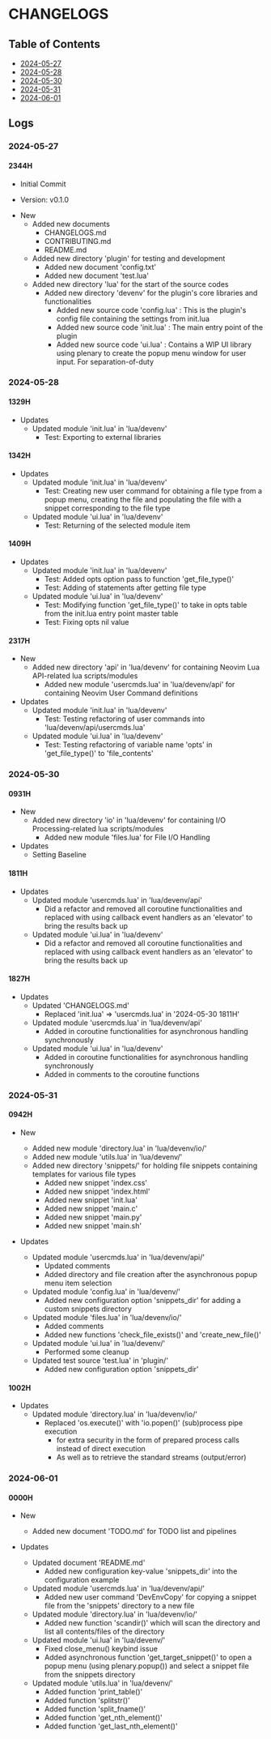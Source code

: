 # CHANGELOGS

## Table of Contents
+ [2024-05-27](#2024-05-27)
+ [2024-05-28](#2024-05-28)
+ [2024-05-30](#2024-05-30)
+ [2024-05-31](#2024-05-31)
+ [2024-06-01](#2024-06-01)

## Logs
### 2024-05-27
#### 2344H
+ Initial Commit

+ Version: v0.1.0

- New
    - Added new documents
        + CHANGELOGS.md
        + CONTRIBUTING.md
        + README.md
    - Added new directory 'plugin' for testing and development
        + Added new document 'config.txt'
        + Added new document 'test.lua'
    - Added new directory 'lua' for the start of the source codes
        - Added new directory 'devenv' for the plugin's core libraries and functionalities
            + Added new source code 'config.lua' : This is the plugin's config file containing the settings from init.lua
            + Added new source code 'init.lua' : The main entry point of the plugin
            + Added new source code 'ui.lua' : Contains a WIP UI library using plenary to create the popup menu window for user input. For separation-of-duty

### 2024-05-28
#### 1329H
- Updates
    - Updated module 'init.lua' in 'lua/devenv'
        + Test: Exporting to external libraries

#### 1342H
- Updates
    - Updated module 'init.lua' in 'lua/devenv'
        + Test: Creating new user command for obtaining a file type from a popup menu, creating the file and populating the file with a snippet corresponding to the file type
    - Updated module 'ui.lua' in 'lua/devenv'
        + Test: Returning of the selected module item

#### 1409H
- Updates
    - Updated module 'init.lua' in 'lua/devenv'
        + Test: Added opts option pass to function 'get_file_type()'
        + Test: Adding of statements after getting file type
    - Updated module 'ui.lua' in 'lua/devenv'
        + Test: Modifying function 'get_file_type()' to take in opts table from the init.lua entry point master table
        + Test: Fixing opts nil value

#### 2317H
- New
    - Added new directory 'api' in 'lua/devenv' for containing Neovim Lua API-related lua scripts/modules
        + Added new module 'usercmds.lua' in 'lua/devenv/api' for containing Neovim User Command definitions
- Updates
    - Updated module 'init.lua' in 'lua/devenv'
        + Test: Testing refactoring of user commands into 'lua/devenv/api/usercmds.lua'
    - Updated module 'ui.lua' in 'lua/devenv'
        + Test: Testing refactoring of variable name 'opts' in 'get_file_type()' to 'file_contents'

### 2024-05-30
#### 0931H
- New
    - Added new directory 'io' in 'lua/devenv' for containing I/O Processing-related lua scripts/modules
        + Added new module 'files.lua' for File I/O Handling
- Updates
    + Setting Baseline

#### 1811H
- Updates
    - Updated module 'usercmds.lua' in 'lua/devenv/api'
        + Did a refactor and removed all coroutine functionalities and replaced with using callback event handlers as an 'elevator' to bring the results back up
    - Updated module 'ui.lua' in 'lua/devenv'
        + Did a refactor and removed all coroutine functionalities and replaced with using callback event handlers as an 'elevator' to bring the results back up

#### 1827H
- Updates
    - Updated 'CHANGELOGS.md'
        + Replaced 'init.lua' => 'usercmds.lua' in '2024-05-30 1811H'
    - Updated module 'usercmds.lua' in 'lua/devenv/api'
        + Added in coroutine functionalities for asynchronous handling synchronously
    - Updated module 'ui.lua' in 'lua/devenv'
        + Added in coroutine functionalities for asynchronous handling synchronously
        + Added in comments to the coroutine functions

### 2024-05-31
#### 0942H
- New
    + Added new module 'directory.lua' in 'lua/devenv/io/'
    + Added new module 'utils.lua' in 'lua/devenv/'
    - Added new directory 'snippets/' for holding file snippets containing templates for various file types
        + Added new snippet 'index.css'
        + Added new snippet 'index.html'
        + Added new snippet 'init.lua'
        + Added new snippet 'main.c'
        + Added new snippet 'main.py'
        + Added new snippet 'main.sh'

- Updates
    - Updated module 'usercmds.lua' in 'lua/devenv/api/'
        + Updated comments
        + Added directory and file creation after the asynchronous popup menu item selection
    - Updated module 'config.lua' in 'lua/devenv/'
        + Added new configuration option 'snippets_dir' for adding a custom snippets directory
    - Updated module 'files.lua' in 'lua/devenv/io/'
        + Added comments
        + Added new functions 'check_file_exists()' and 'create_new_file()'
    - Updated module 'ui.lua' in 'lua/devenv/'
        + Performed some cleanup
    - Updated test source 'test.lua' in 'plugin/'
        + Added new configuration option 'snippets_dir'

#### 1002H
- Updates
    - Updated module 'directory.lua' in 'lua/devenv/io/'
        - Replaced 'os.execute()' with 'io.popen()' (sub)process pipe execution 
            + for extra security in the form of prepared process calls instead of direct execution
            + As well as to retrieve the standard streams (output/error)

### 2024-06-01
#### 0000H
- New
    + Added new document 'TODO.md' for TODO list and pipelines

- Updates
    - Updated document 'README.md'
        + Added new configuration key-value 'snippets_dir' into the configuration example
    - Updated module 'usercmds.lua' in 'lua/devenv/api/'
        + Added new user command 'DevEnvCopy' for copying a snippet file from the 'snippets' directory to a new file
    - Updated module 'directory.lua' in 'lua/devenv/io/'
        + Added new function 'scandir()' which will scan the directory and list all contents/files of the directory
    - Updated module 'ui.lua' in 'lua/devenv/'
        + Fixed close_menu() keybind issue
        + Added asynchronous function 'get_target_snippet()' to open a popup menu (using plenary.popup()) and select a snippet file from the snippets directory
    - Updated module 'utils.lua' in 'lua/devenv/'
        + Added function 'print_table()'
        + Added function 'splitstr()'
        + Added function 'split_fname()'
        + Added function 'get_nth_element()'
        + Added function 'get_last_nth_element()'

